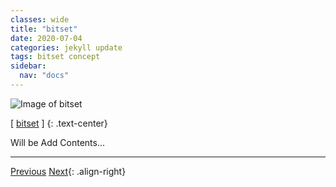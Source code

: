 ```yaml
---
classes: wide
title: "bitset"
date: 2020-07-04
categories: jekyll update
tags: bitset concept
sidebar:
  nav: "docs"
---
```


![Image of bitset](/assets/images/bitset.jpg "bitset")

[ [bitset](https://en.wikipedia.org/wiki/Search_algorithm, "Wikipedia (Search Algorithm)") ]
{: .text-center}

Will be Add Contents...

---

<a href="https://changpulmu.github.io/jekyll/update/Data-Structure-post/" class="btn btn--inverse btn--large">Previous</a>
<a href="https://changpulmu.github.io/jekyll/update/Dynamic-Array-post/" class="btn btn--inverse btn--large">Next</a>{: .align-right}
